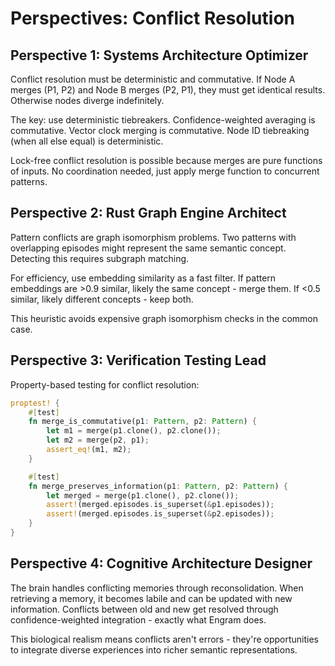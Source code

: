 # Perspectives: Conflict Resolution

## Perspective 1: Systems Architecture Optimizer

Conflict resolution must be deterministic and commutative. If Node A merges (P1, P2) and Node B merges (P2, P1), they must get identical results. Otherwise nodes diverge indefinitely.

The key: use deterministic tiebreakers. Confidence-weighted averaging is commutative. Vector clock merging is commutative. Node ID tiebreaking (when all else equal) is deterministic.

Lock-free conflict resolution is possible because merges are pure functions of inputs. No coordination needed, just apply merge function to concurrent patterns.

## Perspective 2: Rust Graph Engine Architect

Pattern conflicts are graph isomorphism problems. Two patterns with overlapping episodes might represent the same semantic concept. Detecting this requires subgraph matching.

For efficiency, use embedding similarity as a fast filter. If pattern embeddings are >0.9 similar, likely the same concept - merge them. If <0.5 similar, likely different concepts - keep both.

This heuristic avoids expensive graph isomorphism checks in the common case.

## Perspective 3: Verification Testing Lead

Property-based testing for conflict resolution:

```rust
proptest! {
    #[test]
    fn merge_is_commutative(p1: Pattern, p2: Pattern) {
        let m1 = merge(p1.clone(), p2.clone());
        let m2 = merge(p2, p1);
        assert_eq!(m1, m2);
    }

    #[test]
    fn merge_preserves_information(p1: Pattern, p2: Pattern) {
        let merged = merge(p1.clone(), p2.clone());
        assert!(merged.episodes.is_superset(&p1.episodes));
        assert!(merged.episodes.is_superset(&p2.episodes));
    }
}
```

## Perspective 4: Cognitive Architecture Designer

The brain handles conflicting memories through reconsolidation. When retrieving a memory, it becomes labile and can be updated with new information. Conflicts between old and new get resolved through confidence-weighted integration - exactly what Engram does.

This biological realism means conflicts aren't errors - they're opportunities to integrate diverse experiences into richer semantic representations.

